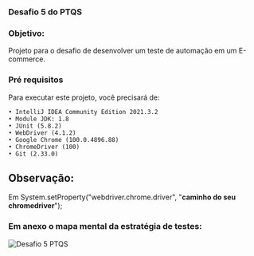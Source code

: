 ### Desafio 5 do PTQS

### Objetivo:
Projeto para o desafio de desenvolver um teste de automação em um E-commerce.

### Pré requisitos
Para executar este projeto, você precisará de:

	• IntelliJ IDEA Community Edition 2021.3.2
	• Module JDK: 1.8
	• JUnit (5.8.2)
	• WebDriver (4.1.2)
	• Google Chrome (100.0.4896.88)
	• ChromeDriver (100)
	• Git (2.33.0)


## Observação: 

Em System.setProperty("webdriver.chrome.driver", "**caminho do seu chromedriver**");


### Em anexo o mapa mental da estratégia de testes:

![Desafio 5 PTQS](https://user-images.githubusercontent.com/98958991/163287720-67c5cb53-9c9a-44f8-a0af-e1b6a972d507.png)

